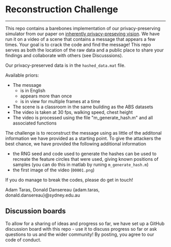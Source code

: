 # Reconstruction Challenge
-------------------------

This repo contains a barebones implementation of our privacy-preserving simulator from our paper on [inherently privacy-preseving vision](https://www.sciencedirect.com/science/article/pii/S2666659624000052?via%3Dihub). We have run it on a video of a scene that contains a message that appears a few times. Your goal is to crack the code and find the message! This repo serves as both the location of the raw data and a public place to share your findings and collaborate with others (see Discusssions).

Our privacy-preserved data is in the `hashed_data.mat` file.

Available priors:
 - The message
    - is in English
    - appears more than once
    - is in view for multiple frames at a time
 - The scene is a classroom in the same building as the ABS datasets
 - The video is taken at 30 fps, walking speed, chest height
 - The video is processed using the file "m_generate_hash.m" and all associated functions

The challenge is to reconstruct the message using as little of the additonal information we have provided as a starting point. To give the attackers the best chance, we have provided the following additional information
 - the RNG seed and code used to generate the hashes can be used to recreate the feature circles that were used, giving known positions of samples (you can do this in matlab by runing `m_generate_hash.m`)
 - the first image of the video (`00001.png`)

If you do manage to break the codes, please do get in touch!

Adam Taras, Donald Dansereau
{adam.taras, donald.dansereau}@sydney.edu.au

## Discussion boards

To allow for a sharing of ideas and progress so far, we have set up a GitHub discussion board with this repo - use it to discuss progress so far or ask questions to us and the wider community! By posting, you agree to our code of conduct. 
